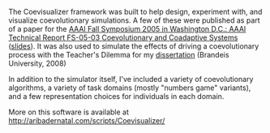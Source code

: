 The Coevisualizer framework was built to help design, experiment with, and visualize coevolutionary simulations. A few of these were published as part of a paper for the [AAAI Fall Symposium 2005 in Washington D.C.: AAAI Technical Report FS-05-03 Coevolutionary and Coadaptive Systems](http://aribadernatal.com/docs/FS305BaderNatalA.pdf) ([slides](http://aribadernatal.com/docs/badernatal_2005aaai_fs_slides.pdf)). It was also used to simulate the effects of driving a coevolutionary process with the Teacher's Dilemma for my [dissertation](http://aribadernatal.com/dissertation/) (Brandeis University, 2008)

In addition to the simulator itself, I've included a variety of coevolutionary algorithms, a variety of task domains (mostly "numbers game" variants), and a few representation choices for individuals in each domain. 

More on this software is available at http://aribadernatal.com/scripts/Coevisualizer/
